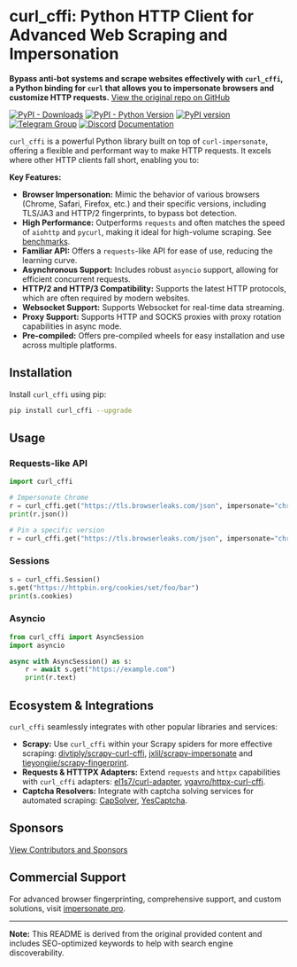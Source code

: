 # curl_cffi: Python HTTP Client for Advanced Web Scraping and Impersonation

**Bypass anti-bot systems and scrape websites effectively with `curl_cffi`, a Python binding for `curl` that allows you to impersonate browsers and customize HTTP requests.**  [View the original repo on GitHub](https://github.com/lexiforest/curl_cffi)

[![PyPI - Downloads](https://img.shields.io/pypi/dm/curl-cffi)](https://pypi.org/project/curl-cffi/)
[![PyPI - Python Version](https://img.shields.io/pypi/pyversions/curl_cffi)](https://pypi.org/project/curl-cffi/)
[![PyPI version](https://badge.fury.io/py/curl-cffi.svg)](https://pypi.org/project/curl-cffi/)
[![Telegram Group](https://img.shields.io/badge/Telegram%20Group-join-blue?logo=telegram)](https://t.me/+lL9n33eZp480MGM1)
[![Discord](https://img.shields.io/badge/Discord-join-purple?logo=blue)](https://discord.gg/kJqMHHgdn2)
[Documentation](https://curl-cffi.readthedocs.io)

`curl_cffi` is a powerful Python library built on top of `curl-impersonate`, offering a flexible and performant way to make HTTP requests. It excels where other HTTP clients fall short, enabling you to:

**Key Features:**

*   **Browser Impersonation:** Mimic the behavior of various browsers (Chrome, Safari, Firefox, etc.) and their specific versions, including TLS/JA3 and HTTP/2 fingerprints, to bypass bot detection.
*   **High Performance:** Outperforms `requests` and often matches the speed of `aiohttp` and `pycurl`, making it ideal for high-volume scraping. See [benchmarks](https://github.com/lexiforest/curl_cffi/tree/main/benchmark).
*   **Familiar API:**  Offers a `requests`-like API for ease of use, reducing the learning curve.
*   **Asynchronous Support:** Includes robust `asyncio` support, allowing for efficient concurrent requests.
*   **HTTP/2 and HTTP/3 Compatibility:** Supports the latest HTTP protocols, which are often required by modern websites.
*   **Websocket Support:**  Supports Websocket for real-time data streaming.
*   **Proxy Support:**  Supports HTTP and SOCKS proxies with proxy rotation capabilities in async mode.
*   **Pre-compiled:** Offers pre-compiled wheels for easy installation and use across multiple platforms.

## Installation

Install `curl_cffi` using pip:

```bash
pip install curl_cffi --upgrade
```

## Usage

### Requests-like API

```python
import curl_cffi

# Impersonate Chrome
r = curl_cffi.get("https://tls.browserleaks.com/json", impersonate="chrome")
print(r.json())

# Pin a specific version
r = curl_cffi.get("https://tls.browserleaks.com/json", impersonate="chrome124")
```

### Sessions

```python
s = curl_cffi.Session()
s.get("https://httpbin.org/cookies/set/foo/bar")
print(s.cookies)
```

### Asyncio

```python
from curl_cffi import AsyncSession
import asyncio

async with AsyncSession() as s:
    r = await s.get("https://example.com")
    print(r.text)
```

## Ecosystem & Integrations

`curl_cffi` seamlessly integrates with other popular libraries and services:

*   **Scrapy:** Use `curl_cffi` within your Scrapy spiders for more effective scraping:  [divtiply/scrapy-curl-cffi](https://github.com/divtiply/scrapy-curl-cffi), [jxlil/scrapy-impersonate](https://github.com/jxlil/scrapy-impersonate) and [tieyongjie/scrapy-fingerprint](https://github.com/tieyongjie/scrapy-fingerprint).
*   **Requests & HTTTPX Adapters:** Extend `requests` and `httpx` capabilities with `curl_cffi` adapters: [el1s7/curl-adapter](https://github.com/el1s7/curl-adapter), [vgavro/httpx-curl-cffi](https://github.com/vgavro/httpx-curl-cffi).
*   **Captcha Resolvers:** Integrate with captcha solving services for automated scraping: [CapSolver](https://docs.capsolver.com/en/api/), [YesCaptcha](https://yescaptcha.atlassian.net/wiki/spaces/YESCAPTCHA/overview).

## Sponsors

[View Contributors and Sponsors](https://github.com/lexiforest/curl_cffi/graphs/contributors)

## Commercial Support

For advanced browser fingerprinting, comprehensive support, and custom solutions, visit [impersonate.pro](https://impersonate.pro).

***

**Note:** This README is derived from the original provided content and includes SEO-optimized keywords to help with search engine discoverability.